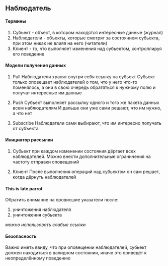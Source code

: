 ## Наблюдатель


#### Термины
1) Субьект - объект, в котором находятся интересные данные (журнал)
2) Наблюдатели - объекты, которые смотрят за состоянием субьекта, при этом никак не влияя на него (читатели)
3) Клиент - то, что выполняет изменения над субьектом, контроллируя его поведение

#### Mодели получения данных
1) Pull
Наблюдатели хранят внутри себя ссылку на субьект
Субьект только оповещает наблюдателей о том, что у него что-то поменялось, а они в свою очередь обратяться к нужному полю и получат интересные им данные

2) Push
Субьект выполняет рассылку одного и того же пакета данных всем наблюдателям
И дальше они уже сами решают, что им нужно, а что нет

3) Subscribe
Наблюдатели сами выбирают, что им интересно получать от субъекта

#### Инициатор рассылки
1) Субьект
при каждом изменении состояния дёргает всех наблюдателей. Можно внести дополнительные ограничения на частоту отправки оповещений

2) Клиент
После выполнения операций над субьектом он сам решает, когда дёрнуть наблюдателей

#### This is late parrot
Обратить внимание на провисшие указатели после:
1) уничтожения наблюдателя
2) уничтожения субьекта

*можно использовать слабые ссылки*

#### Безопасность
Важно иметь ввиду, что при оповещении наблюдателей, субьект должен находиться в валидном состоянии, иначе это приведёт к неопределённому поведению

